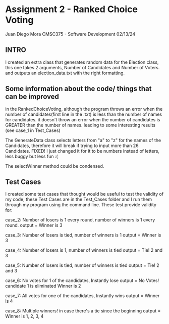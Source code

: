 # Assignment 2 - Ranked Choice Voting
Juan Diego Mora 
CMSC375 - Software Development 
02/13/24

## INTRO

I created an extra class that generates random data for the Election class, 
this one takes 2 arguments, Number of Candidates and Number of Voters. and 
outputs an election_data.txt with the right formatting. 

## Some information about the code/ things that can be improved

in the RankedChoiceVoting, although the program throws an error when the number of
candidates(first line in the .txt) is less than the number of names for candidates.
it doesn't throw an error when the number of candidates is GREATER than the number
of names. leading to some interesting results (see case_1 in Test_Cases)

The GenerateData class selects letters from "a" to "z" for the names of the 
Candidates, therefore it will break if trying to input more than 26 Candidates. 
FIXED! I just changed it for it to be numbers instead of letters, less buggy but less
fun :(
 
The selectWinner method could be condensed.

## Test Cases

I created some test cases that thought would be useful to test the validity 
of my code, these Test Cases are in the Test_Cases folder and I run them through
my program using the command line. These test provide validity for:

case_2:
Number of losers is 1 every round, number of winners is 1 every round.
output = Winner is 3

case_3:
Number of losers is tied, number of winners is 1
output = Winner is 3

case_4:
Number of losers is 1, number of winners is tied
output = Tie! 2 and 3

case_5:
Number of losers is tied, number of winners is tied
output = Tie! 2 and 3

case_6: 
No votes for 1 of the candidates, Instantly lose
output = 
No Votes! candidate 1 is eliminated
Winner is 2

case_7:
All votes for one of the candidates, Instantly wins
output = Winner is 4

case_8:
Multiple winners! in case there's a tie since the beginning
output = Winner is 1, 2, 3, 4
